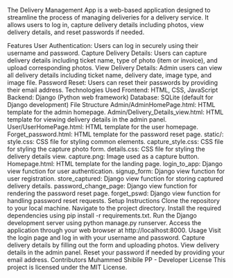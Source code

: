 
The Delivery Management App is a web-based application designed to streamline the process of managing deliveries for a delivery service. It allows users to log in, capture delivery details including photos, view delivery details, and reset passwords if needed.

Features
User Authentication: Users can log in securely using their username and password.
Capture Delivery Details: Users can capture delivery details including ticket name, type of photo (item or invoice), and upload corresponding photos.
View Delivery Details: Admin users can view all delivery details including ticket name, delivery date, image type, and image file.
Password Reset: Users can reset their passwords by providing their email address.
Technologies Used
Frontend: HTML, CSS, JavaScript
Backend: Django (Python web framework)
Database: SQLite (default for Django development)
File Structure
Admin/AdminHomePage.html: HTML template for the admin homepage.
Admin/Delivery_Details_view.html: HTML template for viewing delivery details in the admin panel.
User/UserHomePage.html: HTML template for the user homepage.
Forget_password.html: HTML template for the password reset page.
static/:
style.css: CSS file for styling common elements.
capture_style.css: CSS file for styling the capture photo form.
details.css: CSS file for styling the delivery details view.
capture.png: Image used as a capture button.
Homepage.html: HTML template for the landing page.
login_to_app: Django view function for user authentication.
signup_form: Django view function for user registration.
store_captured: Django view function for storing captured delivery details.
password_change_page: Django view function for rendering the password reset page.
forget_pswd: Django view function for handling password reset requests.
Setup Instructions
Clone the repository to your local machine.
Navigate to the project directory.
Install the required dependencies using pip install -r requirements.txt.
Run the Django development server using python manage.py runserver.
Access the application through your web browser at http://localhost:8000.
Usage
Visit the login page and log in with your username and password.
Capture delivery details by filling out the form and uploading photos.
View delivery details in the admin panel.
Reset your password if needed by providing your email address.
Contributors
Muhammed Shibile PP - Developer
License
This project is licensed under the MIT License.

